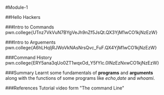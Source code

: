 #Module-1

##Hello Hackers

###Intro to Commands
pwn.college{UTnz7VkVuN7BYgVeJh9nZf5JsQt.QX3YjM1wCO1kjNzEzW}

###Intro to Arguements
pwn.college{A6hLHqljRJWoVkNAsNrsQvc_FuF.QX4YjM1wCO1kjNzEzW}

###Command History
pwn.college{ERY5ana3qUo0ZT1wqxOd_Y5fYIc.0lNzEzNxwCO1kjNzEzW}

###Summary
Learnt some fundamentals of **programs** and **arguments** along with the functions of some programs like *echo*,*date* and *whoami*.

###References
Tutorial video form "The command Line"